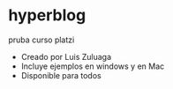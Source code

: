 # hyperblog
pruba curso platzi

* Creado por Luis Zuluaga
* Incluye ejemplos en windows y en Mac
* Disponible para todos 
